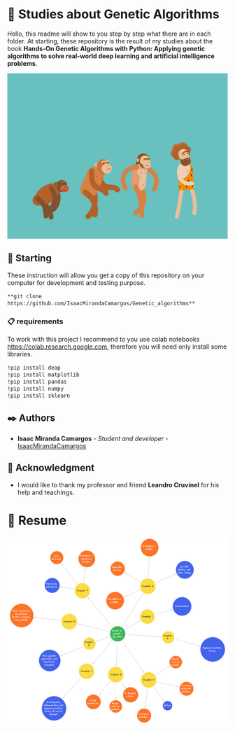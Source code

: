 

# 🧬 Studies about Genetic Algorithms

Hello, this readme will show to you step by step what there are in each folder. At starting, these repository is the result of my studies about the book <b>Hands-On Genetic Algorithms with Python: Applying genetic algorithms to solve real-world deep learning and artificial intelligence problems</b>.

<img title="gif" alt="animated gif" src="data_readme\evolution gif.gif">


## 🚀 Starting

These instruction will allow you get a copy of this repository on your computer for development and testing purpose. 

```
**git clone https://github.com/IsaacMirandaCamargos/Genetic_algorithms** 
```

### 📋 requirements

To work with this project I recommend to you use colab notebooks <a>https://colab.research.google.com</a>, therefore you will need only install
some libraries.

```
!pip install deap
!pip install matplotlib
!pip install pandas
!pip install numpy
!pip install sklearn
```

## ✒️ Authors


* **Isaac Miranda Camargos** - *Student and developer* - [IsaacMirandaCamargos](https://github.com/IsaacMirandaCamargos)


## 🎁 Acknowledgment

* I would like to thank my professor and friend **Leandro Cruvinel** for his help and teachings.



# 🤖 Resume


<img title="resume" alt="resume of this repository" src="data_readme\resume.png">

